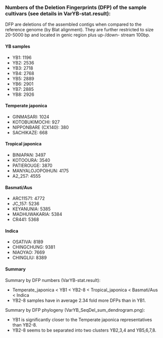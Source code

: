 ### Numbers of the Deletion Fingerprints (DFP) of the sample cultivars (see details in VarYB-stat.result):
DFP are deletions of the assembled contigs when compared to the reference genome (by Blat alignment). They are further restricted to size 20-5000 bp and located in genic region plus up-/down- stream 100bp.

#### YB samples
* YB1: 1196
* YB2: 2536
* YB3: 2718
* YB4: 2768
* YB5: 2889
* YB6: 2901
* YB7: 2885
* YB8: 2926

#### Temperate japonica
* GINMASARI: 1024
* KOTOBUKIMOCHI: 927
* NIPPONBARE (CX140): 380
* SACHIKAZE: 668

#### Tropical japonica
* BINIAPAN: 3497
* KOTOOURA: 3540
* PATIEROUGE: 3870
* MANYALOJOPOIHUN: 4175
* A2_257: 4555

#### Basmati/Aus
* ARC11571: 4772
* JC_157: 5236
* KEYANUNIA: 5385
* MADHUWAKARIA: 5384
* CR441: 5368

#### Indica
* OSATIVA: 8189
* CHINGCHUNG: 9381
* NIAOYAO: 7669
* CHINGLIU: 8389

#### Summary
Summary by DFP numbers (VarYB-stat.result):
* Temperate_japonica < YB1 < YB2-8 < Tropical_japonica < Basmati/Aus < Indica
* YB2-8 samples have in average 2.34 fold more DFPs than in YB1.   

Summary by DFP phylogeny (VarYB_SeqDel_sum_dendrogram.png):
* YB1 is significantly closer to the Temperate japonica representatives than YB2-8.
* YB2-8 seems to be separated into two clusters YB2,3,4 and YB5,6,7,8.
